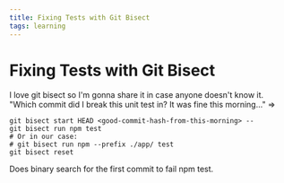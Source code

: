 ```yaml
---
title: Fixing Tests with Git Bisect
tags: learning
---
```

# Fixing Tests with Git Bisect

I love git bisect so I'm gonna share it in case anyone doesn't know it. "Which commit did I break this unit test in? It was fine this morning..." =>

```
git bisect start HEAD <good-commit-hash-from-this-morning> --
git bisect run npm test
# Or in our case:
# git bisect run npm --prefix ./app/ test
git bisect reset
```

Does binary search for the first commit to fail npm test.

